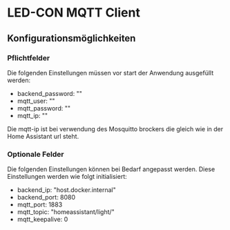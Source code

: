 # LED-CON MQTT Client
## Konfigurationsmöglichkeiten
### Pflichtfelder
Die folgenden Einstellungen müssen vor start der Anwendung ausgefüllt werden:
- backend_password: ""
- mqtt_user: ""
- mqtt_password: ""
- mqtt_ip: ""

Die mqtt-ip ist bei verwendung des Mosquitto brockers die gleich wie in der Home Assistant url steht.

### Optionale Felder
Die folgenden Einstellungen können bei Bedarf angepasst werden. Diese Einstellungen werden wie folgt initialisiert: 
- backend_ip: "host.docker.internal"
- backend_port: 8080
- mqtt_port: 1883
- mqtt_topic: "homeassistant/light/"
- mqtt_keepalive: 0 
